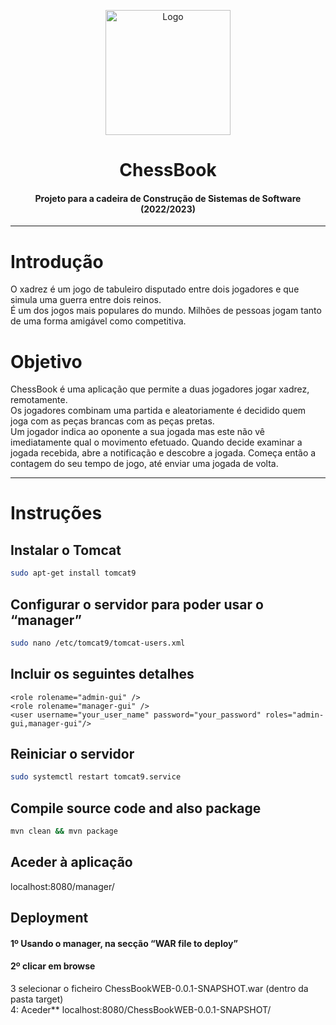 <p align="center">
    <img src="https://encrypted-tbn0.gstatic.com/images?q=tbn:ANd9GcSGF-bBS1d--DM592E0LbOLxAuLU9AdUVgfvg&usqp=CAU" alt="Logo" width="200">
</p>

# <h1 align="center">ChessBook</h1>
<h4 align="center">Projeto para a cadeira de Construção de Sistemas de Software (2022/2023)</h4>

<hr>

# Introdução 
O xadrez é um jogo de tabuleiro disputado entre dois jogadores e que simula uma guerra entre dois reinos. <br>
É um dos jogos mais populares do mundo. Milhões de pessoas jogam tanto de uma forma amigável como competitiva. <br>  

# Objetivo
ChessBook é uma aplicação que permite a duas jogadores jogar xadrez, remotamente. <br>
Os jogadores combinam uma partida e aleatoriamente é decidido quem joga com as peças brancas com as peças pretas. <br>
Um jogador indica ao oponente a sua jogada mas este não vê imediatamente qual o movimento efetuado. Quando decide examinar a jogada recebida, abre a notificação e descobre a jogada. Começa então a contagem do seu tempo de jogo, até enviar uma jogada de volta.

<hr>

# Instruções   

## Instalar o Tomcat

```bash
sudo apt-get install tomcat9
```

## Configurar o servidor para poder usar o “manager”

```bash
sudo nano /etc/tomcat9/tomcat-users.xml
``` 

## Incluir os seguintes detalhes

```
<role rolename="admin-gui" />
<role rolename="manager-gui" />
<user username="your_user_name" password="your_password" roles="admin-gui,manager-gui"/> 
```
## Reiniciar o servidor

```bash
sudo systemctl restart tomcat9.service
```  
## Compile source code and also package

```bash
mvn clean && mvn package
```  
## Aceder à aplicação 

localhost:8080/manager/ 

## Deployment

#### 1º Usando o manager, na secção “WAR file to deploy” 
#### 2º clicar em browse 
3 selecionar o ficheiro ChessBookWEB-0.0.1-SNAPSHOT.war (dentro da pasta target)  
4: Aceder** localhost:8080/ChessBookWEB-0.0.1-SNAPSHOT/








